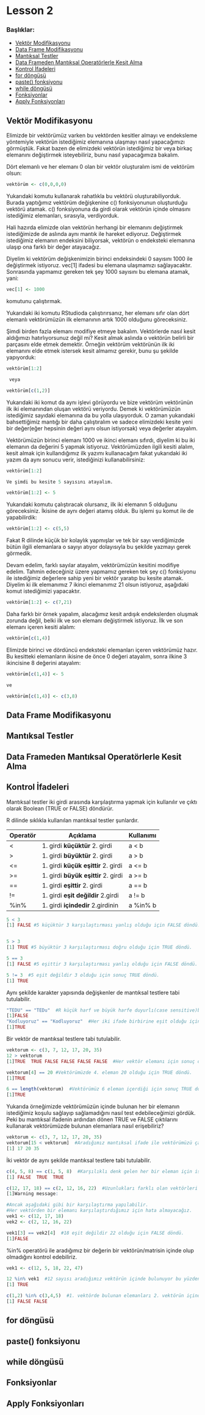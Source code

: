 # Lesson 2

### Başlıklar: 
* [Vektör Modifikasyonu](#vektör-modifikasyonu)
* [Data Frame Modifikasyonu](#dataframe-modifikasyonu)
* [Mantıksal Testler](#mantıksal-testler)
* [Data Frameden Mantıksal Operatörlerle Kesit Alma](#kesit-alma)
* [Kontrol İfadeleri](#kontrol-ifadeleri)
* [for döngüsü](#for-döngüsü)
* [paste() fonksiyonu](#paste-fonksiyonu)
* [while döngüsü](#while-döngüsü)
* [Fonksiyonlar](#fonksiyonlar)
* [Apply Fonksiyonları](#apply-fonksiyonları)

## Vektör Modifikasyonu
Elimizde bir vektörümüz varken bu vektörden kesitler almayı ve endeksleme yöntemiyle vektörün istediğimiz elemanına ulaşmayı nasıl yapacağımızı görmüştük. Fakat bazen de elimizdeki vektörün istediğimiz bir veya birkaç elemanını değiştirmek isteyebiliriz, bunu nasıl yapacağımıza bakalım.

Dört elemanlı ve her elemanı 0 olan bir vektör oluşturalım ismi de vektörüm olsun:
```R
vektörüm <- c(0,0,0,0)
```
Yukarıdaki komutu kullanarak rahatlıkla bu vektörü oluşturabiliyorduk. Burada yaptığımız vektörüm değişkenine c() fonksiyonunun oluşturduğu vektörü atamak. c() fonksiyonuna da girdi olarak vektörün içinde olmasını istediğimiz elemanları, sırasıyla, verdiyorduk.
 
Hali hazırda elimizde olan vektörün herhangi bir elemanını değiştirmek istediğimizde de aslında aynı mantık ile hareket ediyoruz.
Değiştirmek istediğimiz elemanın endeksini biliyorsak, vektörün o endeksteki elemanına ulaşıp ona farklı bir değer atayacağız.

Diyelim ki vektörüm değişkenimizin birinci endeksindeki 0 sayısını 1000 ile değiştirmek istiyoruz.
vec[1] ifadesi bu elemana ulaşmamızı sağlayacaktır. Sonrasında yapmamız gereken tek şey 1000 sayısını bu elemana atamak, yani:
```R
vec[1] <- 1000
```
komutunu çalıştırmak.

Yukarıdaki iki komutu RStudioda çalıştırırsanız, her elemanı sıfır olan dört elemanlı vektörümüzün ilk elemanının artık 1000 olduğunu göreceksiniz.

Şimdi birden fazla elemanı modifiye etmeye bakalım.
Vektörlerde nasıl kesit aldığımızı hatırlıyorsunuz değil mi? Kesit almak aslında o vektörün belirli bir parçasını elde etmek demektir. Örneğin vektörüm vektörünün ilk iki elemanını elde etmek istersek kesit almamız gerekir, bunu şu şekilde yapıyorduk:
```R
vektörüm[1:2]

 veya

vektörüm[c(1,2)]
```
Yukarıdaki iki komut da aynı işlevi görüyordu ve bize vektörüm vektörünün ilk iki elemanından oluşan vektörü veriyordu.
Demek ki vektörümüzün istediğimiz sayıdaki elemanına da bu yolla ulaşıyorduk.
O zaman yukarıdaki bahsettiğimiz mantığı bir daha çalıştıralım ve sadece elimizdeki kesite yeni bir değer(eğer hepsinin değeri aynı olsun istiyorsak) veya değerler atayalım.

Vektörümüzün birinci elemanı 1000 ve ikinci elemanı sıfırdı, diyelim ki bu iki elemanın da değerini 5 yapmak istiyoruz.
Vektörümüzden ilgili kesiti alalım, kesit almak için kullandığımız ilk yazımı kullanacağım fakat yukarıdaki iki yazım da aynı sonucu verir, istediğinizi kullanabilirsiniz:
```R
vektörüm[1:2]

Ve şimdi bu kesite 5 sayısını atayalım.

vektörüm[1:2] <- 5
```
Yukarıdaki komutu çalıştıracak olursanız, ilk iki elemanın 5 olduğunu göreceksiniz. İkisine de aynı değeri atamış olduk. 
Bu işlemi şu komut ile de yapabilirdik:
```R
vektörüm[1:2] <- c(5,5)
```
Fakat R dilinde küçük bir kolaylık yapmışlar ve tek bir sayı verdiğimizde bütün ilgili elemanlara o sayıyı atıyor dolayısıyla bu şekilde yazmayı gerek görmedik.

Devam edelim, farklı sayılar atayalım, vektörümüzün kesitini modifiye edelim. Tahmin edeceğiniz üzere yapmamız gereken tek şey c() fonksiyonu ile istediğimiz değerlere sahip yeni bir vektör yaratıp bu kesite atamak. Diyelim ki ilk elemanımız 7 ikinci elemanımız 21 olsun istiyoruz, aşağıdaki komut istediğimizi yapacaktır.
```R
vektörüm[1:2] <- c(7,21)
```
Daha farklı bir örnek yapalım, alacağımız kesit ardışık endekslerden oluşmak zorunda değil, belki ilk ve son elemanı değiştirmek istiyoruz.
İlk ve son elemanı içeren kesiti alalım:
```R
vektörüm[c(1,4)]
```
Elimizde birinci ve dördüncü endeksteki elemanları içeren vektörümüz hazır.
Bu kesitteki elemanların ikisine de önce 0 değeri atayalım, sonra ilkine 3 ikincisine 8 değerini atayalım:
```R
vektörüm[c(1,4)] <- 5

ve

vektörüm[c(1,4)] <- c(3,8)
```


## Data Frame Modifikasyonu
## Mantıksal Testler
## Data Frameden Mantıksal Operatörlerle Kesit Alma
## Kontrol İfadeleri

Mantıksal testler iki girdi arasında karşılaştırma yapmak için kullanılır ve çıktı olarak Boolean (TRUE or FALSE) döndürür.

R dilinde sıklıkla kullanılan mantıksal testler şunlardır.


| __Operatör__ | __Açıklama__ | __Kullanımı__ |
|-------------|------------|------------|
|<| 1. girdi __küçüktür__ 2. girdi | a < b |
|>| 1. girdi __büyüktür__ 2. girdi | a > b |
|<=| 1. girdi __küçük eşittir__ 2. girdi | a <= b |
|>=| 1. girdi __büyük eşittir__ 2. girdi| a >= b  |
|==| 1. girdi __eşittir__ 2. girdi | a == b |
|!=| 1. girdi __eşit değildir__ 2.girdi | a != b |
|%in%| 1. girdi __içindedir__ 2.girdinin | a %in% b |


```R
5 < 3
[1] FALSE #5 küçüktür 3 karşılaştırması yanlış olduğu için FALSE döndü.


5 > 3
[1] TRUE #5 büyüktür 3 karşılaştırması doğru olduğu için TRUE döndü.

5 == 3
[1] FALSE #5 eşittir 3 karşılaştırması yanlış olduğu için FALSE döndü.

5 != 3  #5 eşit değildir 3 olduğu için sonuç TRUE döndü.
[1] TRUE
```

Aynı şekilde karakter yapısında değişkenler de mantıksal testlere tabi tutulabilir.

```R
"TEDU" == "TEDu"  #R küçük harf ve büyük harfe duyurlı(case sensitive)bir dildir. Bu yüzden FALSE döndü. 
[1]FALSE
"Kodluyoruz" == "Kodluyoruz"  #Her iki ifade birbirine eşit olduğu için TRUE döndü.
[1]TRUE
```

Bir vektör de mantıksal testlere tabi tutulabilir.

```R
vektorum <- c(3, 7, 12, 17, 20, 35)
12 > vektorum
[1]TRUE  TRUE FALSE FALSE FALSE FALSE  #Her vektör elemanı için sonuç döndürülür.

vektorum[4] == 20 #Vektörümüzde 4. eleman 20 olduğu için TRUE döndü.
[1]TRUE

6 == length(vektorum)  #Vektörümüz 6 eleman içerdiği için sonuç TRUE döndü.
[1]TRUE
```

Yukarıda örneğimizde vektörümüzün içinde bulunan her bir elemanın istediğimiz koşulu sağlayıp sağlamadığını nasıl test
edebileceğimizi gördük. Peki bu mantıksal ifadenin ardından dönen TRUE ve FALSE çıktılarını kullanarak vektörümüzde
bulunan elemanlara nasıl erişebiliriz?



```R
vektorum <- c(3, 7, 12, 17, 20, 35)
vektorum[15 < vektorum]  #Aradığımız mantıksal ifade ile vektörümüzü çağırırsak TRUE dönen değişkenleri çıktı olarak verecektir.
[1] 17 20 35
```

İki vektör de aynı şekilde mantıksal testlere tabi tutulabilir.

```R
c(4, 5, 8) == c(1, 5, 8)  #Karşılıklı denk gelen her bir eleman için istenilen karşılaştırma yapılır.
[1] FALSE  TRUE  TRUE

c(12, 17, 18) == c(2, 12, 16, 22)  #Uzunlukları farklı olan vektörleri doğrudan karşılaştıramayız.
[1]Warning message:

#Ancak aşağıdaki gibi bir karşılaştırma yapılabilir. 
#Her vektörden bir elemanı karşılaştırdığımız için hata almayacağız.
vek1 <- c(12, 17, 18)
vek2 <- c(2, 12, 16, 22) 

vek1[3] == vek2[4]  #18 eşit değildir 22 olduğu için FALSE döndü.
[1]FALSE
```

%in% operatörü ile aradığımız bir değerin bir vektörün/matrisin içinde olup olmadığını kontrol edebiliriz.

```R
vek1 <- c(12, 5, 18, 22, 47)

12 %in% vek1  #12 sayısı aradığımız vektörün içinde bulunuyor bu yüzden TRUE döndü.
[1] TRUE

c(1,2) %in% c(3,4,5)  #1. vektörde bulunan elemanları 2. vektörün içinde arar.
[1] FALSE FALSE
```


## for döngüsü
## paste() fonksiyonu
## while döngüsü
## Fonksiyonlar
## Apply Fonksiyonları

